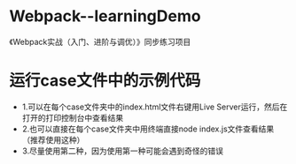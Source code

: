 # Webpack--learningDemo

《Webpack实战（入门、进阶与调优）》同步练习项目


# 运行case文件中的示例代码

- 1.可以在每个case文件夹中的index.html文件右键用Live Server运行，然后在打开的打印控制台中查看结果
- 2.也可以直接在每个case文件夹中用终端直接node index.js文件查看结果（推荐使用这种）
- 3.尽量使用第二种，因为使用第一种可能会遇到奇怪的错误